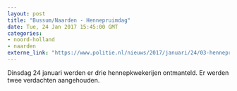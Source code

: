 ```yaml
---
layout: post
title: "Bussum/Naarden - Hennepruimdag"
date: Tue, 24 Jan 2017 15:45:00 GMT
categories: 
- noord-holland 
- naarden 
externe_link: "https://www.politie.nl/nieuws/2017/januari/24/03-hennepruimdag.html"
---
```


Dinsdag 24 januari werden er drie hennepkwekerijen ontmanteld. Er werden twee verdachten aangehouden.
